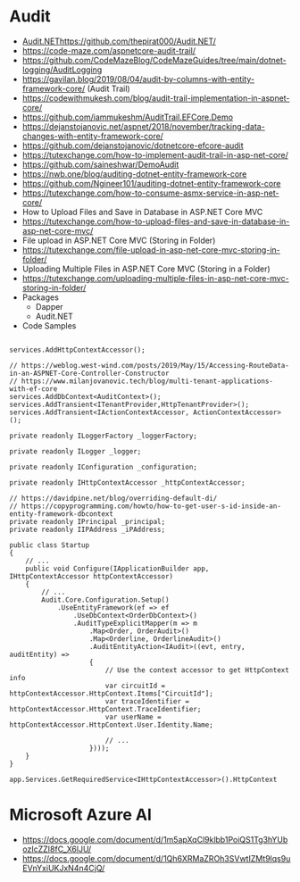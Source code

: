 # Audit
+ [Audit.NET](https://github.com/thepirat000/Audit.NET/)https://github.com/thepirat000/Audit.NET/
+ https://code-maze.com/aspnetcore-audit-trail/
+ https://github.com/CodeMazeBlog/CodeMazeGuides/tree/main/dotnet-logging/AuditLogging
+ https://gavilan.blog/2019/08/04/audit-by-columns-with-entity-framework-core/ (Audit Trail)
+ https://codewithmukesh.com/blog/audit-trail-implementation-in-aspnet-core/
+ https://github.com/iammukeshm/AuditTrail.EFCore.Demo
+ https://dejanstojanovic.net/aspnet/2018/november/tracking-data-changes-with-entity-framework-core/
+ https://github.com/dejanstojanovic/dotnetcore-efcore-audit
+ https://tutexchange.com/how-to-implement-audit-trail-in-asp-net-core/
+ https://github.com/saineshwar/DemoAudit
+ https://nwb.one/blog/auditing-dotnet-entity-framework-core
+ https://github.com/Ngineer101/auditing-dotnet-entity-framework-core
+ https://tutexchange.com/how-to-consume-asmx-service-in-asp-net-core/
+ How to Upload Files and Save in Database in ASP.NET Core MVC
+ https://tutexchange.com/how-to-upload-files-and-save-in-database-in-asp-net-core-mvc/
+ File upload in ASP.NET Core MVC (Storing in Folder)
+ https://tutexchange.com/file-upload-in-asp-net-core-mvc-storing-in-folder/
+ Uploading Multiple Files in ASP.NET Core MVC (Storing in a Folder)
+ https://tutexchange.com/uploading-multiple-files-in-asp-net-core-mvc-storing-in-folder/
+ Packages
  + Dapper
  + Audit.NET
+ Code Samples
```

services.AddHttpContextAccessor();

// https://weblog.west-wind.com/posts/2019/May/15/Accessing-RouteData-in-an-ASPNET-Core-Controller-Constructor
// https://www.milanjovanovic.tech/blog/multi-tenant-applications-with-ef-core
services.AddDbContext<AuditContext>();
services.AddTransient<ITenantProvider,HttpTenantProvider>();
services.AddTransient<IActionContextAccessor, ActionContextAccessor>();

private readonly ILoggerFactory _loggerFactory;

private readonly ILogger _logger;

private readonly IConfiguration _configuration;

private readonly IHttpContextAccessor _httpContextAccessor;

// https://davidpine.net/blog/overriding-default-di/
// https://copyprogramming.com/howto/how-to-get-user-s-id-inside-an-entity-framework-dbcontext
private readonly IPrincipal _principal;
private readonly IIPAddress _iPAddress;

```
```
public class Startup
{
    // ...
    public void Configure(IApplicationBuilder app, IHttpContextAccessor httpContextAccessor)
    {
        // ...
        Audit.Core.Configuration.Setup()
            .UseEntityFramework(ef => ef
                .UseDbContext<OrderDbContext>()
                .AuditTypeExplicitMapper(m => m
                    .Map<Order, OrderAudit>()
                    .Map<Orderline, OrderlineAudit>()
                    .AuditEntityAction<IAudit>((evt, entry, auditEntity) =>
                    {
                        // Use the context accessor to get HttpContext info
                        var circuitId = httpContextAccessor.HttpContext.Items["CircuitId"];
                        var traceIdentifier = httpContextAccessor.HttpContext.TraceIdentifier;
                        var userName = httpContextAccessor.HttpContext.User.Identity.Name;

                        // ...
                    })));
    }
}
```
```
app.Services.GetRequiredService<IHttpContextAccessor>().HttpContext
```

# Microsoft Azure AI
+ https://docs.google.com/document/d/1m5apXqCl9klbb1PoiQS1Tg3hYUbozIcZZI8fC_X6lJU/
+ https://docs.google.com/document/d/1Qh6XRMaZROh3SVwtIZMt9lqs9uEVnYxiUKJxN4n4CjQ/
